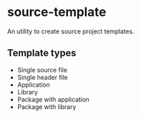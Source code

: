 # source-template

An utility to create source project templates.

## Template types

* Single source file
* Single header file
* Application
* Library
* Package with application
* Package with library

